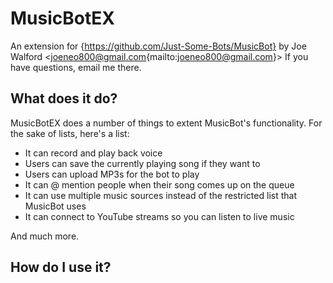 # MusicBotEX
An extension for {https://github.com/Just-Some-Bots/MusicBot} by Joe Walford <joeneo800@gmail.com{mailto:joeneo800@gmail.com}>
If you have questions, email me there.

## What does it do?

MusicBotEX does a number of things to extent MusicBot's functionality.
For the sake of lists, here's a list:

- It can record and play back voice
- Users can save the currently playing song if they want to
- Users can upload MP3s for the bot to play
- It can @ mention people when their song comes up on the queue
- It can use multiple music sources instead of the restricted list that MusicBot uses
- It can connect to YouTube streams so you can listen to live music

And much more.

## How do I use it?


